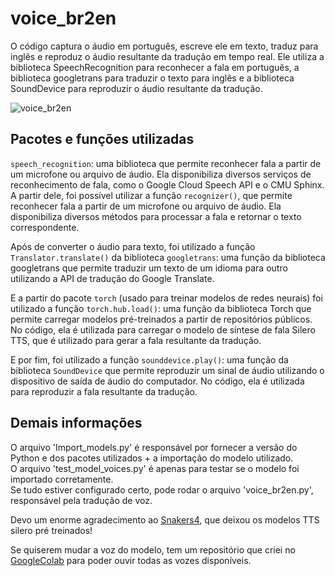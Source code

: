 # voice_br2en

O código captura o áudio em português, escreve ele em texto, traduz para inglês e reproduz o áudio resultante da tradução em tempo real. Ele utiliza a biblioteca SpeechRecognition para reconhecer a fala em português, a biblioteca googletrans para traduzir o texto para inglês e a biblioteca SoundDevice para reproduzir o áudio resultante da tradução.

![voice_br2en](https://user-images.githubusercontent.com/50224653/232333871-c0827e2c-fd98-41f1-90dd-5b06cacdbd82.gif)


## Pacotes e funções utilizadas

`speech_recognition`: uma biblioteca que permite reconhecer fala a partir de um microfone ou arquivo de áudio. Ela disponibiliza diversos serviços de reconhecimento de fala, como o Google Cloud Speech API e o CMU Sphinx.
A partir dele, foi possível utilizar a função `recognizer()`, que permite reconhecer fala a partir de um microfone ou arquivo de áudio. Ela disponibiliza diversos métodos para processar a fala e retornar o texto correspondente.

Após de converter o áudio para texto, foi utilizado a função `Translator.translate()` da biblioteca `googletrans`: uma função da biblioteca googletrans que permite traduzir um texto de um idioma para outro utilizando a API de tradução do Google Translate.

E a partir do pacote `torch` (usado para treinar modelos de redes neurais) foi utilizado a função `torch.hub.load()`: uma função da biblioteca Torch que permite carregar modelos pré-treinados a partir de repositórios públicos. No código, ela é utilizada para carregar o modelo de síntese de fala Silero TTS, que é utilizado para gerar a fala resultante da tradução.

E por fim, foi utilizado a função `sounddevice.play()`: uma função da biblioteca `SoundDevice` que permite reproduzir um sinal de áudio utilizando o dispositivo de saída de áudio do computador. No código, ela é utilizada para reproduzir a fala resultante da tradução.

## Demais informações 

O arquivo 'Import_models.py' é responsável por fornecer a versão do Python e dos pacotes utilizados + a importação do modelo utilizado.  
O arquivo 'test_model_voices.py' é apenas para testar se o modelo foi importado corretamente.  
Se tudo estiver configurado certo, pode rodar o arquivo 'voice_br2en.py', responsável pela tradução de voz.

Devo um enorme agradecimento ao [Snakers4](https://github.com/snakers4/silero-models), que deixou os modelos TTS silero pré treinados! 

Se quiserem mudar a voz do modelo, tem um repositório que criei no [GoogleColab](https://colab.research.google.com/drive/1oqo8OVmQoBB2azi8wdq0lQOv4O_4bLcz?usp=sharing) para poder ouvir todas as vozes disponíveis.


